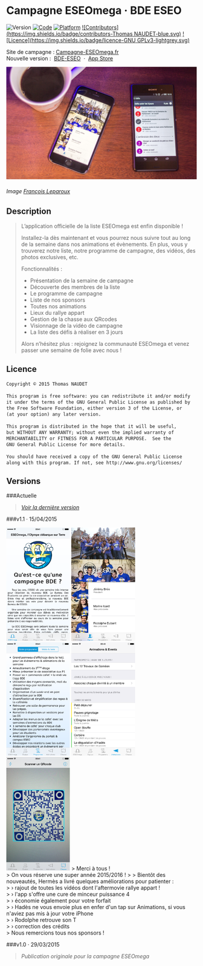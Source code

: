 # Campagne ESEOmega · BDE ESEO

![Version](https://img.shields.io/badge/version-1.1-green.svg)
[![Code](https://img.shields.io/badge/code-Objective--C-orange.svg)](https://developer.apple.com/library/ios/documentation/Cocoa/Conceptual/ProgrammingWithObjectiveC/Introduction/Introduction.html#//apple_ref/doc/uid/TP40011210)
[![Platform](https://img.shields.io/badge/platform-iOS-red.svg)](http://www.apple.com/ios/)
[![Contributors](https://img.shields.io/badge/contributors-Thomas NAUDET-blue.svg)](http://twitter.com/tomn94)
[![Licence](https://img.shields.io/badge/licence-GNU GPLv3-lightgrey.svg)](http://www.gnu.org/licenses/)

Site de campagne : [Campagne-ESEOmega.fr](https://github.com/Tomn94/Campagne-ESEOmega.fr)<br>
Nouvelle version : &nbsp;[BDE-ESEO](https://github.com/Tomn94/BDE-ESEO) &nbsp;·&nbsp; [App Store](https://itunes.apple.com/app/apple-store/id966385182?pt=104224803&ct=GitHub&mt=8)

![Preview](Ad.JPG)
###### Image [François Leparoux](https://github.com/rascafr)

## Description

> L’application officielle de la liste ESEOmega est enfin disponible !
> 
> Installez-la dès maintenant et vous pourrez nous suivre tout au long de la semaine dans nos animations et évènements. En plus, vous y trouverez notre liste, notre programme de campagne, des vidéos, des photos exclusives, etc.
> 
> Fonctionnalités :
> -	Présentation de la semaine de campagne
> -	Découverte des membres de la liste
> -	Le programme de campagne 
> -	Liste de nos sponsors
> -	Toutes nos animations
> -	Lieux du rallye appart
> -	Gestion de la chasse aux QRcodes
> -	Visionnage de la vidéo de campagne
> -	La liste des défis à réaliser en 3 jours
> 
> Alors n’hésitez plus : rejoignez la communauté ESEOmega et venez passer une semaine de folie avec nous !

## Licence

    Copyright © 2015 Thomas NAUDET

    This program is free software: you can redistribute it and/or modify
    it under the terms of the GNU General Public License as published by
    the Free Software Foundation, either version 3 of the License, or
    (at your option) any later version.

    This program is distributed in the hope that it will be useful,
    but WITHOUT ANY WARRANTY; without even the implied warranty of
    MERCHANTABILITY or FITNESS FOR A PARTICULAR PURPOSE.  See the
    GNU General Public License for more details.

    You should have received a copy of the GNU General Public License
    along with this program. If not, see http://www.gnu.org/licenses/
    
    
## Versions
###Actuelle
> *[Voir la dernière version](https://github.com/Tomn94/BDE-ESEO)*

###v1.1 · 15/04/2015

<img src="/Captures App Store/6/1.png?raw=true" height="300" />
<img src="/Captures App Store/6/2 2.png?raw=true" height="300" />
<img src="/Captures App Store/6/3.png?raw=true" height="300" />
<img src="/Captures App Store/6/4.png?raw=true" height="300" />
<img src="/Captures App Store/6/5.png?raw=true" height="300" />
> Merci à tous !<br>
> On vous réserve une super année 2015/2016 !
> 
> Bientôt des nouveautés, Hermès a livré quelques améliorations pour patienter :<br>
> › rajout de toutes les vidéos dont l'aftermovie rallye appart !<br>
> › l'app s'offre une cure de minceur puissance 4<br>
> › économie également pour votre forfait<br>
> › Hadès ne vous envoie plus en enfer d'un tap sur Animations, si vous n'aviez pas mis à jour votre iPhone<br>
> › Rodolphe retrouve son T<br>
> › correction des crédits<br>
> Nous remercions tous nos sponsors !

###v1.0 · 29/03/2015
> *Publication originale pour la campagne ESEOmega*
